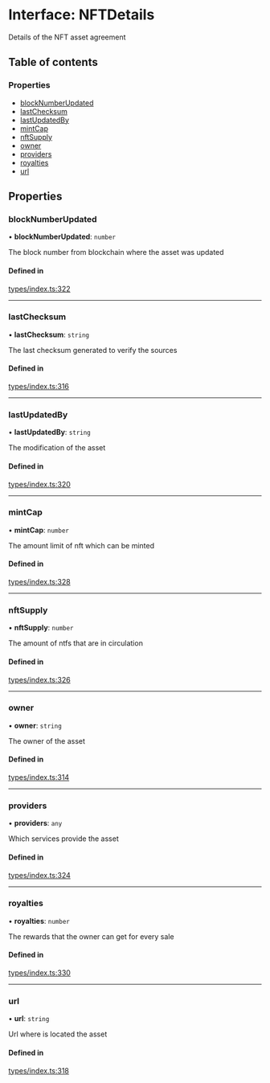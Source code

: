 # Interface: NFTDetails

Details of the NFT asset agreement

## Table of contents

### Properties

- [blockNumberUpdated](NFTDetails.md#blocknumberupdated)
- [lastChecksum](NFTDetails.md#lastchecksum)
- [lastUpdatedBy](NFTDetails.md#lastupdatedby)
- [mintCap](NFTDetails.md#mintcap)
- [nftSupply](NFTDetails.md#nftsupply)
- [owner](NFTDetails.md#owner)
- [providers](NFTDetails.md#providers)
- [royalties](NFTDetails.md#royalties)
- [url](NFTDetails.md#url)

## Properties

### blockNumberUpdated

• **blockNumberUpdated**: `number`

The block number from blockchain where the asset was updated

#### Defined in

[types/index.ts:322](https://github.com/nevermined-io/components-catalog/blob/f1df7fb/lib/src/types/index.ts#L322)

___

### lastChecksum

• **lastChecksum**: `string`

The last checksum generated to verify the sources

#### Defined in

[types/index.ts:316](https://github.com/nevermined-io/components-catalog/blob/f1df7fb/lib/src/types/index.ts#L316)

___

### lastUpdatedBy

• **lastUpdatedBy**: `string`

The modification of the asset

#### Defined in

[types/index.ts:320](https://github.com/nevermined-io/components-catalog/blob/f1df7fb/lib/src/types/index.ts#L320)

___

### mintCap

• **mintCap**: `number`

The amount limit of nft which can be minted

#### Defined in

[types/index.ts:328](https://github.com/nevermined-io/components-catalog/blob/f1df7fb/lib/src/types/index.ts#L328)

___

### nftSupply

• **nftSupply**: `number`

The amount of ntfs that are in circulation

#### Defined in

[types/index.ts:326](https://github.com/nevermined-io/components-catalog/blob/f1df7fb/lib/src/types/index.ts#L326)

___

### owner

• **owner**: `string`

The owner of the asset

#### Defined in

[types/index.ts:314](https://github.com/nevermined-io/components-catalog/blob/f1df7fb/lib/src/types/index.ts#L314)

___

### providers

• **providers**: `any`

Which services provide the asset

#### Defined in

[types/index.ts:324](https://github.com/nevermined-io/components-catalog/blob/f1df7fb/lib/src/types/index.ts#L324)

___

### royalties

• **royalties**: `number`

The rewards that the owner can get for every sale

#### Defined in

[types/index.ts:330](https://github.com/nevermined-io/components-catalog/blob/f1df7fb/lib/src/types/index.ts#L330)

___

### url

• **url**: `string`

Url where is located the asset

#### Defined in

[types/index.ts:318](https://github.com/nevermined-io/components-catalog/blob/f1df7fb/lib/src/types/index.ts#L318)
